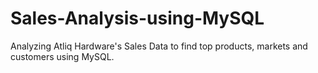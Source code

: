 # Sales-Analysis-using-MySQL
Analyzing Atliq Hardware's Sales Data to find top products, markets and customers using MySQL.
